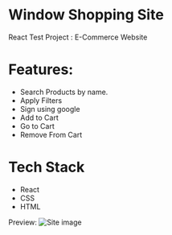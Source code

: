 # Window Shopping Site

React Test Project : E-Commerce Website

# Features:
<ul>
<li>Search Products by name.</li>
<li>Apply Filters</li>
<li>Sign using google</li>
<li>Add to Cart</li>
<li>Go to Cart</li>
<li>Remove From Cart</li>
</ul>

# Tech Stack
<ul>
<li>React</li>
<li>CSS</li>
<li>HTML</li>
</ul>

Preview:
![Site image](/my-app/src/components/images/untitled.png "Image Title")
